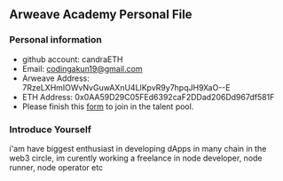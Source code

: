 ## Arweave Academy Personal File

### Personal information

- github account: candraETH
- Email: codingakun19@gmail.com
- Arweave Address: 7RzeLXHmIOWvNvGuwAXnU4LlKpvR9y7hpqJH9XaO--E
- ETH Address: 0x0AA59D29C05FEd6392caF2DDad206Dd967df581F
- Please finish this [form](https://docs.google.com/forms/d/e/1FAIpQLSfWA5fIIcBgmRppm3jNz5vmf9Mai_QMVil-2pO4r7YKn_Zhtw/viewform?usp=sf_link) to join in the talent pool.

### Introduce Yourself
 i'am have biggest enthusiast in developing dApps in many chain in the web3 circle, im curently working a freelance in node developer, node runner, node operator etc
